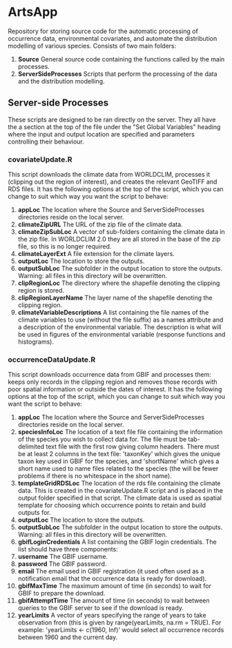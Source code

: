 # ArtsApp
Repository for storing source code for the automatic processing of occurrence data, environmental covariates, and automate the distribution modelling of various species.  Consists of two main folders:

1. __Source__ General source code containing the functions called by the main processes.
2. __ServerSideProcesses__ Scripts that perform the processing of the data and the distribution modelling.

## Server-side Processes
These scripts are designed to be ran directly on the server.  They all have the a section at the top of the file under the "Set Global Variables" heading where the input and output location are specified and parameters controlling their behaviour.

### covariateUpdate.R
This script downloads the climate data from WORLDCLIM, processes it (clipping out the region of interest), and creates the relevant GeoTIFF and RDS files.  It has the following options at the top of the script, which you can change to suit which way you want the script to behave:

1. __appLoc__ The location where the Source and ServerSideProcesses directories reside on the local server.
2. __climateZipURL__ The URL of the zip file of the climate data.
3. __climateZipSubLoc__ A vector of sub-folders containing the climate data in the zip file.  In WORLDCLIM 2.0 they are all stored in the base of the zip file, so this is no longer required.
4. __climateLayerExt__ A file extension for the climate layers.
5. __outputLoc__ The location to store the outputs.
6. __outputSubLoc__ The subfolder in the output location to store the outputs.  Warning: all files in this directory will be overwritten.
7. __clipRegionLoc__ The directory where the shapefile denoting the clipping region is stored.
8. __clipRegionLayerName__ The layer name of the shapefile denoting the clipping region.
9. __climateVariableDescriptions__ A list containing the file names of the climate variables to use (without the file suffix) as a names attribute and a description of the environmental variable.  The description is what will be used in figures of the environmental variable (response functions and histograms).

### occurrenceDataUpdate.R
This script downloads occurrence data from GBIF and processes them: keeps only records in the clipping region and removes those records with poor spatial information or outside the dates of interest.  It has the following options at the top of the script, which you can change to suit which way you want the script to behave:

1. __appLoc__ The location where the Source and ServerSideProcesses directories reside on the local server.
2. __speciesInfoLoc__ The location of a text file file containing the information of the species you wish to collect data for.  The file must be tab-delimited text file with the first row giving column headers.  There must be at least 2 columns in the text file: 'taxonKey' which gives the unique taxon key used in GBIF for the species, and 'shortName' which gives a short name used to name files related to the species (the will be fewer problems if there is no whitespace in the short name).
3. __templateGridRDSLoc__ The location of the rds file containing the climate data.  This is created in the covariateUpdate.R script and is placed in the output folder specified in that script.  The climate data is used as spatial template for choosing which occurrence points to retain and build outputs for.
4. __outputLoc__ The location to store the outputs.
5. __outputSubLoc__ The subfolder in the output location to store the outputs.  Warning: all files in this directory will be overwritten.
6. __gbifLoginCredentials__ A list containing the GBIF login credentials.  The list should have three components:
  1. __username__ The GBIF username.
  2. __password__ The GBIF password.
  3. __email__ The email used in GBIF registration (it used often used as a notification email that the occurrence data is ready for download).
7. __gbifMaxTime__ The maximum amount of time (in seconds) to wait for GBIF to prepare the download.
8. __gbifAttemptTime__ The amount of time (in seconds) to wait between queries to the GBIF server to see if the download is ready.
9. __yearLimits__ A vector of years specifying the range of years to take observation from (this is given by range(yearLimits, na.rm = TRUE).  For example: 'yearLimits <- c(1960, Inf)' would select all occurrence records between 1960 and the current day.